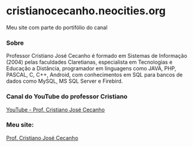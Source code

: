 # cristianocecanho.neocities.org
Meu site com parte do portifólio do canal
<h3>Sobre</h3>
Professor Cristiano José Cecanho é formado em Sistemas de Informação (2004) pelas faculdades Claretianas, especialista em Tecnologias e Educação a Distância, programador em linguagens como JAVA, PHP, PASCAL, C, C++, Android, com conhecimentos em SQL para bancos de dados como MySQL, MS SQL Server e Firebird.
<h3>Canal do YouTube do professor Cristiano</h3>
<a href="https://www.youtube.com/user/crispdg">YouTube - Prof. Cristiano José Cecanho</a>
<h3>Meu site:</h3>
<a href="https://cristianocecanho.neocities.org/">Prof. Cristiano José Cecanho</a>
